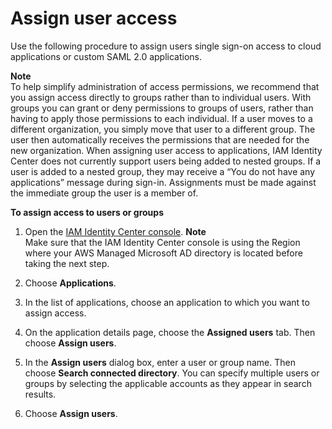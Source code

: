 # Assign user access<a name="assignuserstoapp"></a>

Use the following procedure to assign users single sign\-on access to cloud applications or custom SAML 2\.0 applications\.

**Note**  
To help simplify administration of access permissions, we recommend that you assign access directly to groups rather than to individual users\. With groups you can grant or deny permissions to groups of users, rather than having to apply those permissions to each individual\. If a user moves to a different organization, you simply move that user to a different group\. The user then automatically receives the permissions that are needed for the new organization\.
When assigning user access to applications, IAM Identity Center does not currently support users being added to nested groups\. If a user is added to a nested group, they may receive a “You do not have any applications” message during sign\-in\. Assignments must be made against the immediate group the user is a member of\.

**To assign access to users or groups**

1. Open the [IAM Identity Center console](https://console.aws.amazon.com/singlesignon)\.
**Note**  
Make sure that the IAM Identity Center console is using the Region where your AWS Managed Microsoft AD directory is located before taking the next step\.

1. Choose **Applications**\.

1. In the list of applications, choose an application to which you want to assign access\. 

1. On the application details page, choose the **Assigned users** tab\. Then choose **Assign users**\.

1. In the **Assign users** dialog box, enter a user or group name\. Then choose **Search connected directory**\. You can specify multiple users or groups by selecting the applicable accounts as they appear in search results\. 

1. Choose **Assign users**\.